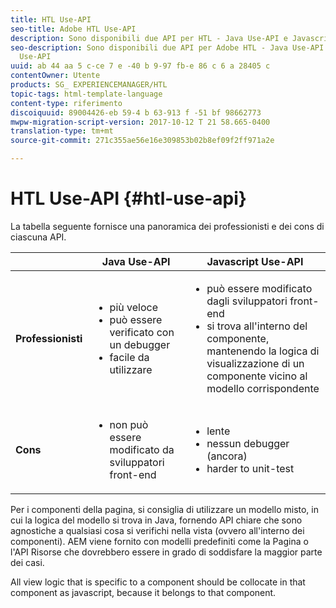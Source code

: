 ```yaml
---
title: HTL Use-API
seo-title: Adobe HTL Use-API
description: Sono disponibili due API per HTL - Java Use-API e Javascript Use-API
seo-description: Sono disponibili due API per Adobe HTL - Java Use-API e Javascript
  Use-API
uuid: ab 44 aa 5 c-ce 7 e -40 b 9-97 fb-e 86 c 6 a 28405 c
contentOwner: Utente
products: SG_ EXPERIENCEMANAGER/HTL
topic-tags: html-template-language
content-type: riferimento
discoiquuid: 89004426-eb 59-4 b 63-913 f -51 bf 98662773
mwpw-migration-script-version: 2017-10-12 T 21 58.665-0400
translation-type: tm+mt
source-git-commit: 271c355ae56e16e309853b02b8ef09f2ff971a2e

---
```



# HTL Use-API {#htl-use-api}

La tabella seguente fornisce una panoramica dei professionisti e dei cons di ciascuna API.

|  | **Java Use-API** | **Javascript Use-API** |
|--- |--- |--- |
| **Professionisti** | <ul><li>più veloce</li><li>può essere verificato con un debugger</li><li>facile da utilizzare</li></ul> | <ul><li>può essere modificato dagli sviluppatori front-end</li><li>si trova all'interno del componente, mantenendo la logica di visualizzazione di un componente vicino al modello corrispondente</li></ul> |
| **Cons** | <ul><li>non può essere modificato da sviluppatori front-end</li></ul> | <ul><li>lente</li><li>nessun debugger (ancora)</li><li>harder to unit-test</li></ul> |


Per i componenti della pagina, si consiglia di utilizzare un modello misto, in cui la logica del modello si trova in Java, fornendo API chiare che sono agnostiche a qualsiasi cosa si verifichi nella vista (ovvero all'interno dei componenti). AEM viene fornito con modelli predefiniti come la Pagina o l'API Risorse che dovrebbero essere in grado di soddisfare la maggior parte dei casi.

All view logic that is specific to a component should be collocate in that component as javascript, because it belongs to that component.
